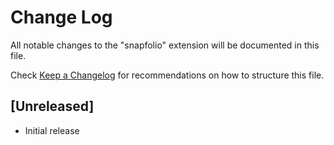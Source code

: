 # Change Log

All notable changes to the "snapfolio" extension will be documented in this file.

Check [Keep a Changelog](http://keepachangelog.com/) for recommendations on how to structure this file.

## [Unreleased]

- Initial release